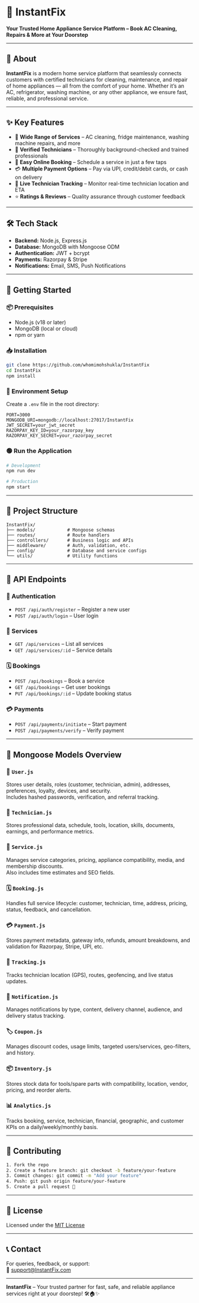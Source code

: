 
# 🚪 InstantFix  
**Your Trusted Home Appliance Service Platform – Book AC Cleaning, Repairs & More at Your Doorstep**

---

## 🏡 About

**InstantFix** is a modern home service platform that seamlessly connects customers with certified technicians for cleaning, maintenance, and repair of home appliances — all from the comfort of your home. Whether it’s an AC, refrigerator, washing machine, or any other appliance, we ensure fast, reliable, and professional service.

---

## ✨ Key Features

- 🔧 **Wide Range of Services** – AC cleaning, fridge maintenance, washing machine repairs, and more  
- 👷 **Verified Technicians** – Thoroughly background-checked and trained professionals  
- 📱 **Easy Online Booking** – Schedule a service in just a few taps  
- 💳 **Multiple Payment Options** – Pay via UPI, credit/debit cards, or cash on delivery  
- 📍 **Live Technician Tracking** – Monitor real-time technician location and ETA  
- ⭐ **Ratings & Reviews** – Quality assurance through customer feedback  

---

## 🛠 Tech Stack

- **Backend:** Node.js, Express.js  
- **Database:** MongoDB with Mongoose ODM  
- **Authentication:** JWT + bcrypt  
- **Payments:** Razorpay & Stripe  
- **Notifications:** Email, SMS, Push Notifications  

---

## 🚀 Getting Started

### 📦 Prerequisites

- Node.js (v18 or later)  
- MongoDB (local or cloud)  
- npm or yarn  

### 📥 Installation

```bash
git clone https://github.com/whomimohshukla/InstantFix
cd InstantFix
npm install
```

### 🔐 Environment Setup

Create a `.env` file in the root directory:

```env
PORT=3000
MONGODB_URI=mongodb://localhost:27017/InstantFix
JWT_SECRET=your_jwt_secret
RAZORPAY_KEY_ID=your_razorpay_key
RAZORPAY_KEY_SECRET=your_razorpay_secret
```

### 🟢 Run the Application

```bash
# Development
npm run dev

# Production
npm start
```

---

## 📁 Project Structure

```
InstantFix/
├── models/            # Mongoose schemas
├── routes/            # Route handlers
├── controllers/       # Business logic and APIs
├── middleware/        # Auth, validation, etc.
├── config/            # Database and service configs
└── utils/             # Utility functions
```

---

## 📡 API Endpoints

### 🔐 Authentication

- `POST /api/auth/register` – Register a new user  
- `POST /api/auth/login` – User login  

### 🧰 Services

- `GET /api/services` – List all services  
- `GET /api/services/:id` – Service details  

### 🗓 Bookings

- `POST /api/bookings` – Book a service  
- `GET /api/bookings` – Get user bookings  
- `PUT /api/bookings/:id` – Update booking status  

### 💳 Payments

- `POST /api/payments/initiate` – Start payment  
- `POST /api/payments/verify` – Verify payment  

---

## 🧬 Mongoose Models Overview

### 📘 `User.js`
Stores user details, roles (customer, technician, admin), addresses, preferences, loyalty, devices, and security.  
Includes hashed passwords, verification, and referral tracking.

### 👷 `Technician.js`
Stores professional data, schedule, tools, location, skills, documents, earnings, and performance metrics.

### 🧰 `Service.js`
Manages service categories, pricing, appliance compatibility, media, and membership discounts.  
Also includes time estimates and SEO fields.

### 🗓 `Booking.js`
Handles full service lifecycle: customer, technician, time, address, pricing, status, feedback, and cancellation.

### 💳 `Payment.js`
Stores payment metadata, gateway info, refunds, amount breakdowns, and validation for Razorpay, Stripe, UPI, etc.

### 📍 `Tracking.js`
Tracks technician location (GPS), routes, geofencing, and live status updates.

### 🔔 `Notification.js`
Manages notifications by type, content, delivery channel, audience, and delivery status tracking.

### 🏷 `Coupon.js`
Manages discount codes, usage limits, targeted users/services, geo-filters, and history.

### 📦 `Inventory.js`
Stores stock data for tools/spare parts with compatibility, location, vendor, pricing, and reorder alerts.

### 📊 `Analytics.js`
Tracks booking, service, technician, financial, geographic, and customer KPIs on a daily/weekly/monthly basis.

---

## 🤝 Contributing

```bash
1. Fork the repo
2. Create a feature branch: git checkout -b feature/your-feature
3. Commit changes: git commit -m "Add your feature"
4. Push: git push origin feature/your-feature
5. Create a pull request 🚀
```

---

## 📄 License

Licensed under the [MIT License](LICENSE)

---

## 📞 Contact

For queries, feedback, or support:  
📧 [support@InstantFix.com](mailto:support@InstantFix.com)

---

**InstantFix** – Your trusted partner for fast, safe, and reliable appliance services right at your doorstep! 🛠️🏠✨
